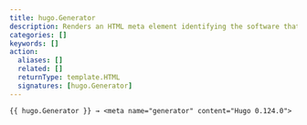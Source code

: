 ```yaml
---
title: hugo.Generator
description: Renders an HTML meta element identifying the software that generated the site. 
categories: []
keywords: []
action:
  aliases: []
  related: []
  returnType: template.HTML
  signatures: [hugo.Generator]
---
```


```go-html-template
{{ hugo.Generator }} → <meta name="generator" content="Hugo 0.124.0">
```

